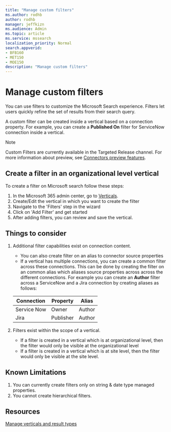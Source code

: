 ```yaml
---
title: "Manage custom filters"
ms.author: rodhb
author: rodhb
manager: jeffkizn
ms.audience: Admin
ms.topic: article
ms.service: mssearch
localization_priority: Normal
search.appverid:
- BFB160
- MET150
- MOE150
description: "Manage custom filters"
---
```


# Manage custom filters

You can use filters to customize the Microsoft Search experience. Filters let users quickly refine the set of results from their search query.

A custom filter can be created inside a vertical based on a connection property. For example, you can create a **Published On** filter for ServiceNow connection inside a vertical.

> [!NOTE]
> Custom Filters are currently available in the Targeted Release channel. For more information about preview, see [Connectors preview features](connectors-overview.md#what-are-the-preview-features).

## Create a filter in an organizational level vertical

To create a filter on Microsoft search follow these steps:

1. In the Microsoft 365 admin center, go to [Verticals](https://admin.microsoft.com/Adminportal/Home#/MicrosoftSearch/verticals).
1. Create/Edit the vertical in which you want to create the filter
1. Navigate to the 'Filters' step in the wizard
1. Click on 'Add Filter' and get started
1. After adding filters, you can review and save the vertical.

## Things to consider

1. Additional filter capabilities exist on connection content.

    - You can also create filter on an alias to connector source properties
    - If a vertical has multiple connections, you can create a common filter across these connections. This can be done by creating the filter on an common alias which aliases source properties across across the different connections. For example you can create an **Author** filter across a ServiceNow and a Jira connection by creating aliases as follows:

    | Connection | Property | Alias |
    | --- | --- | --- |
    | Service Now | Owner | Author |
    | Jira | Publisher | Author |

1. Filters exist within the scope of a vertical.

    - If a filter is created in a vertical which is at organizational level, then the filter would only be visible at the organizational level
    - If a filter is created in a vertical which is at site level, then the filter would only be visible at the site level.

## Known Limitations

1. You can currently create filters only on string & date type managed properties.
1. You cannot create hierarchical filters.

## Resources

[Manage verticals and result types](customize-search-page.md)

